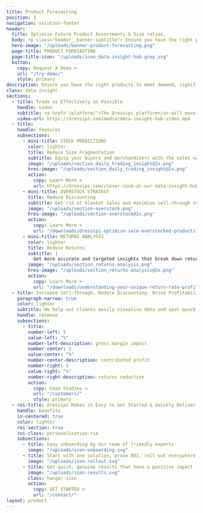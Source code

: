 ```yaml
---
title: Product Forecasting
position: 3
navigation: solution-footer
header:
  title: Optimise Future Product Assortments & Size ratios.
  body: <p class="header__banner-subtitle"> Ensure you have the right products to meet demand, significantly reducing overstock & discounting </p>
  hero-image: "/uploads/banner-product-forecasting.png"
  page-title: PRODUCT FORECASTING
  page-title-icon: "/uploads/icon_data-insight-hub-grey.svg"
  button:
    copy: Request A Demo >
    url: "/try-demo/"
    style: primary
description: Ensure you have the right products to meet demand, significantly reducing overstock & discounting
class: data-insight
sections:
  - title: Trade as Effectively as Possible
    handle: video
    subtitle: <a href="/platform/">The Dressipi platform</a> will move you from traditional spreadsheet limitations to real-time, deeper insights about customers, transactions, returns and operations, without any coding or IT intervention.
    video-url: https://dressipi.com/media/data-insight-hub-video.mp4
  - title:
    handle: features
    subsections:
      - mini-title: STOCK PREDICTIONS
        color: lighter
        title: Reduce Size Fragmentation
        subtitle: Equip your buyers and merchandisers with the sales velocity and optimal size ratios for every product at SKU level to help inform replenishment & future buying decisions.
        image: "/uploads/section_daily_trading_insight@2x.png"
        hres-image: "/uploads/section_daily_trading_insight@2x.png"
        action:
          copy: Learn More >
          url: https://dressipi.com/closer-look-at-our-data-insight-hub/
      - mini-title: OVERSTOCK STRATEGY
        title: Reduce Discounting
        subtitle: Get rid of blanket sales and maximise sell-through to protect margins. Identify the optimum time to markdown a product, the recommended percentage to use and a distribution method that matches the right products to the right customers.
        image: "/uploads/section-overstock.png"
        hres-image: "/uploads/section-overstock@2x.png"
        action:
          copy: Learn More >
          url: "/downloads/dressipi-optimise-sale-overstocked-products-webinar/"
      - mini-title: RETURNS ANALYSIS
        color: lighter
        title: Reduce Returns
        subtitle: |
          Get more accurate and targeted insights that break down returns data, analysing the causes at both category and product level, along with practical ways to reduce them.
        image: "/uploads/section_returns-analysis.png"
        hres-image: "/uploads/section_returns-analysis@2x.png"
        action:
          copy: Learn More >
          url: "/downloads/understanding-your-unique-return-rate-profile-whitepaper/"
  - title: Increase Sell-Through. Reduce Discounting. Drive Profitability.
    paragraph-narrow: true
    color: lighter
    subtitle: We help out clients easily visualise data and spot quick wins to ensure they are always trading as effectively as possible and delivering on their key KPI’s.
    handle: revenue
    subsections:
      - title:
        number-left: 5
        value-left: "%"
        number-left-description: gross margin impact
        number-center: 2
        value-center: "%"
        number-center-description: contributed profit
        number-right: 3
        value-right: "%"
        number-right-description: returns reduction
        action:
          copy: Case Studies >
          url: "/customers/"
          style: primary
  - roi-title: Dressipi Makes it Easy to Get Started & Quickly Deliver ROI
    handle: benefits
    is-centered: true
    color: lighter
    roi-section: true
    roi-class: personalisation-rio
    subsections:
      - title: Easy onboarding by our team of friendly experts
        image: "/uploads/icon-onboarding.svg"
      - title: Start with one solution, prove ROI, roll out everywhere
        image: "/uploads/icon-rollout.svg"
      - title: Get quick, genuine results that have a positive impact
        image: "/uploads/icon-results.svg"
        class: hanger-icon
        action:
          copy: GET STARTED >
          url: "/contact/"
layout: product
---
```


